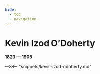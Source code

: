 ```yaml
---
hide:
  - toc
  - navigation
---
```


# Kevin Izod O’Doherty 

**1823 — 1905**

--8<-- "snippets/kevin-izod-odoherty.md"
